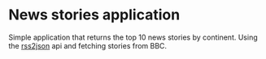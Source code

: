 # News stories application
Simple application that returns the top 10 news stories by continent. 
Using the [rss2json](https://rss2json.com) api and fetching stories from BBC.
